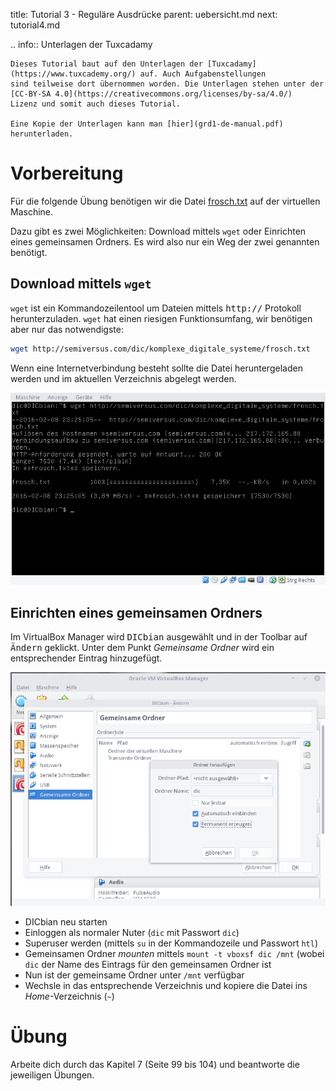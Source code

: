 title: Tutorial 3 - Reguläre Ausdrücke
parent: uebersicht.md
next: tutorial4.md

.. info:: Unterlagen der Tuxcadamy

    Dieses Tutorial baut auf den Unterlagen der [Tuxcadamy](https://www.tuxcademy.org/) auf. Auch Aufgabenstellungen
    sind teilweise dort übernommen worden. Die Unterlagen stehen unter der [CC-BY-SA 4.0](https://creativecommons.org/licenses/by-sa/4.0/)
    Lizenz und somit auch dieses Tutorial.

    Eine Kopie der Unterlagen kann man [hier](grd1-de-manual.pdf) herunterladen.

# Vorbereitung

Für die folgende Übung benötigen wir die Datei [frosch.txt](frosch.txt) auf der virtuellen Maschine.

Dazu gibt es zwei Möglichkeiten: Download mittels `wget` oder Einrichten eines gemeinsamen Ordners. Es wird also nur
ein Weg der zwei genannten benötigt.

## Download mittels `wget`
`wget` ist ein Kommandozeilentool um Dateien mittels <samp>http://</samp> Protokoll herunterzuladen. `wget` hat einen riesigen
Funktionsumfang, wir benötigen aber nur das notwendigste:

```bash
wget http://semiversus.com/dic/komplexe_digitale_systeme/frosch.txt
```

Wenn eine Internetverbindung besteht sollte die Datei heruntergeladen werden und im aktuellen Verzeichnis abgelegt werden.

![Download mittels wget](tutorial_wget.png)

## Einrichten eines gemeinsamen Ordners

Im VirtualBox Manager wird <samp>DICbian</samp> ausgewählt und in der Toolbar auf <samp>Ändern</samp> geklickt. Unter dem Punkt
*Gemeinsame Ordner* wird ein entsprechender Eintrag hinzugefügt.

![Gemeinsamer Ordner](tutorial_shared_folder.png)

* DICbian neu starten
* Einloggen als normaler Nuter (`dic` mit Passwort `dic`)
* Superuser werden (mittels `su` in der Kommandozeile und Passwort `htl`)
* Gemeinsamen Ordner *mounten* mittels `mount -t vboxsf dic /mnt` (wobei `dic` der Name des Eintrags für den gemeinsamen Ordner ist
* Nun ist der gemeinsame Ordner unter `/mnt` verfügbar
* Wechsle in das entsprechende Verzeichnis und kopiere die Datei ins *Home*-Verzeichnis (`~`)

# Übung

Arbeite dich durch das Kapitel 7 (Seite 99 bis 104) und beantworte die jeweiligen Übungen.
